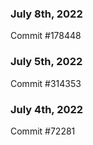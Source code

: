 ### July 8th, 2022

Commit #178448

### July 5th, 2022

Commit #314353


### July 4th, 2022

Commit #72281

